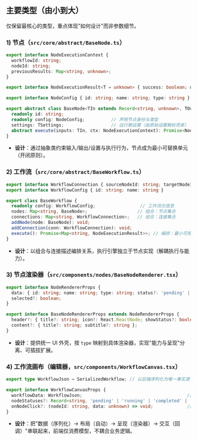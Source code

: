 ## 主要类型（由小到大）

仅保留最核心的类型，重点体现"如何设计"而非参数细节。

### 1) 节点（`src/core/abstract/BaseNode.ts`）

```ts
export interface NodeExecutionContext {
  workflowId: string;
  nodeId: string;
  previousResults: Map<string, unknown>;
}

export interface NodeExecutionResult<T = unknown> { success: boolean; data?: T }

export interface NodeConfig { id: string; name: string; type: string }

export abstract class BaseNode<TIn extends Record<string, unknown>, TOut extends Record<string, unknown>, TSettings extends Record<string, unknown>> {
  readonly id: string;
  readonly config: NodeConfig;          // 声明节点身份与类型
  settings: TSettings;                  // 运行期设置（由原始设置解析而来）
  abstract execute(inputs: TIn, ctx: NodeExecutionContext): Promise<NodeExecutionResult<TOut>>; // 纯函数式执行契约
}
```

- **设计**：通过抽象类约束输入/输出/设置与执行行为，节点成为最小可替换单元（开闭原则）。

### 2) 工作流（`src/core/abstract/BaseWorkflow.ts`）

```ts
export interface WorkflowConnection { sourceNodeId: string; targetNodeId: string; branchIndex?: number }
export interface WorkflowConfig { id: string; name: string }

export class BaseWorkflow {
  readonly config: WorkflowConfig;                 // 工作流元信息
  nodes: Map<string, BaseNode>;                   // 组合：节点集合
  connections: Map<string, WorkflowConnection>;   // 组合：连接集合
  addNode(node: BaseNode): void;
  addConnection(conn: WorkflowConnection): void;
  execute(): Promise<Map<string, NodeExecutionResult>>; // 编排：最小可用执行（顺序/上下文传递）
}
```

- **设计**：以组合与连接描述编排关系，执行引擎独立于节点实现（解耦执行与能力）。

### 3) 节点渲染器（`src/components/nodes/BaseNodeRenderer.tsx`）

```ts
export interface NodeRendererProps {
  data: { id: string; name: string; type: string; status?: 'pending' | 'running' | 'completed' | 'error' };
  selected?: boolean;
}

export interface BaseNodeRendererProps extends NodeRendererProps {
  header?: { title?: string; icon?: React.ReactNode; showStatus?: boolean };
  content?: { title?: string; subtitle?: string };
}
```

- **设计**：提供统一 UI 外壳，按 `type` 映射到具体渲染器，实现"能力与呈现"分离、可插拔扩展。

### 4) 工作流画布（编辑器，`src/components/WorkflowCanvas.tsx`）

```ts
export type WorkflowJson = SerializedWorkflow; // 以后端序列化为唯一事实源

export interface WorkflowCanvasProps {
  workflowData: WorkflowJson;                                        // 数据输入
  nodeStatuses?: Record<string, 'pending' | 'running' | 'completed' | 'error'>; // 可视状态
  onNodeClick?: (nodeId: string, data: unknown) => void;             // 交互回调
}
```

- **设计**：把"数据（序列化）→ 布局（自动）→ 呈现（渲染器）→ 交互（回调）"串联起来，前端仅消费模型，不耦合业务逻辑。